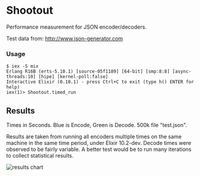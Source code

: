# Shootout

Performance measurement for JSON encoder/decoders.

Test data from: http://www.json-generator.com

### Usage

	$ iex -S mix
	Erlang R16B (erts-5.10.1) [source-05f1189] [64-bit] [smp:8:8] [async-threads:10] [hipe] [kernel-poll:false]
	Interactive Elixir (0.10.1) - press Ctrl+C to exit (type h() ENTER for help)
	iex(1)> Shootout.timed_run

## Results
Times in Seconds. Blue is Encode, Green is Decode. 500k file "test.json".

Results are taken from running all encoders multiple times on the same machine in the same time period, under Elixir 10.2-dev.
Decode times were observed to be fairly variable. A better test would be to run many iterations to collect statistical results.


![results chart](https://raw.github.com/n1rvana/Shootout/master/chart.jpg "Results")

